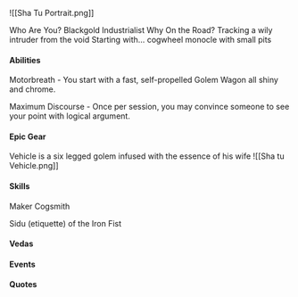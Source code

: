 ![[Sha Tu Portrait.png]]

Who Are You? Blackgold Industrialist
Why On the Road? Tracking a wily intruder from the void
Starting with… cogwheel monocle with small pits


#### Abilities

Motorbreath - You start with a fast, self-propelled Golem Wagon all shiny and chrome.

Maximum Discourse - Once per session, you may convince someone to see your point with logical argument.

#### Epic Gear

Vehicle is a six legged golem infused with the essence of his wife
![[Sha tu Vehicle.png]]

#### Skills

Maker Cogsmith

Sidu (etiquette) of the Iron Fist


#### Vedas


#### Events


#### Quotes
